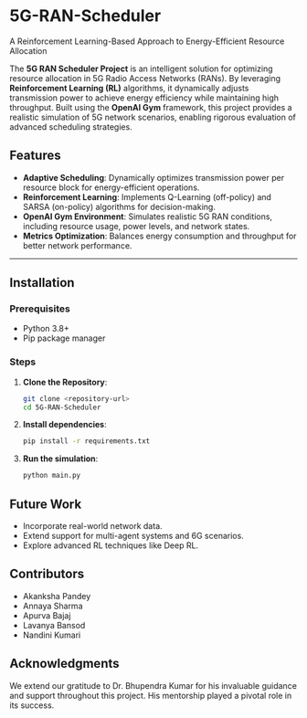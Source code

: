 # 5G-RAN-Scheduler

A Reinforcement  Learning-Based Approach to Energy-Efficient  Resource Allocation

The **5G RAN Scheduler Project** is an intelligent solution for optimizing resource allocation in 5G Radio Access Networks (RANs). By leveraging **Reinforcement Learning (RL)** algorithms, it dynamically adjusts transmission power to achieve energy efficiency while maintaining high throughput. Built using the **OpenAI Gym** framework, this project provides a realistic simulation of 5G network scenarios, enabling rigorous evaluation of advanced scheduling strategies.  

## Features  
- **Adaptive Scheduling**: Dynamically optimizes transmission power per resource block for energy-efficient operations.  
- **Reinforcement Learning**: Implements Q-Learning (off-policy) and SARSA (on-policy) algorithms for decision-making.  
- **OpenAI Gym Environment**: Simulates realistic 5G RAN conditions, including resource usage, power levels, and network states.  
- **Metrics Optimization**: Balances energy consumption and throughput for better network performance.  

---

## Installation  

### Prerequisites  
- Python 3.8+  
- Pip package manager  

### Steps  
1. **Clone the Repository**:  
   ```bash  
   git clone <repository-url>  
   cd 5G-RAN-Scheduler

2. **Install dependencies**:  
   ```bash  
   pip install -r requirements.txt

2. **Run the simulation**:  
   ```bash  
   python main.py

## Future Work
- Incorporate real-world network data.
- Extend support for multi-agent systems and 6G scenarios.
- Explore advanced RL techniques like Deep RL.

## Contributors
- Akanksha Pandey
- Annaya Sharma
- Apurva Bajaj
- Lavanya Bansod
- Nandini Kumari


## Acknowledgments
We extend our gratitude to Dr. Bhupendra Kumar for his invaluable guidance and support throughout this project. His mentorship played a pivotal role in its success.
